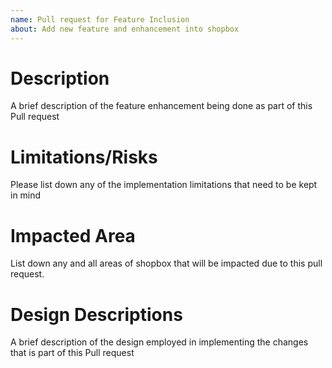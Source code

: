 ```yaml
---
name: Pull request for Feature Inclusion
about: Add new feature and enhancement into shopbox
---
```


# Description
A brief description of the feature enhancement being done as part of this Pull request

# Limitations/Risks
Please list down any of the implementation limitations that need to be kept in mind

# Impacted Area
List down any and all areas of shopbox that will be impacted due to
this pull request.

# Design Descriptions
A brief description of the design employed in implementing the changes that is part 
of this Pull request
   